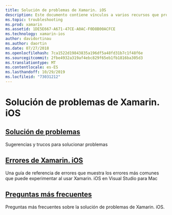 ```yaml
---
title: Solución de problemas de Xamarin. iOS
description: Este documento contiene vínculos a varios recursos que proporcionan información para la solución de problemas de Xamarin. iOS, una lista de posibles errores al compilar aplicaciones de Xamarin. iOS y preguntas más frecuentes.
ms.topic: troubleshooting
ms.prod: xamarin
ms.assetid: 1DE5E667-A671-47CE-A0AC-F0D8B00ACFCE
ms.technology: xamarin-ios
author: davidortinau
ms.author: daortin
ms.date: 07/27/2018
ms.openlocfilehash: 7ca1522d19843835a196df5a48fd31b7c1f48f6e
ms.sourcegitcommit: 2fbe4932a319af4ebc829f65eb1fb1816ba305d3
ms.translationtype: MT
ms.contentlocale: es-ES
ms.lasthandoff: 10/29/2019
ms.locfileid: "73031212"
---
```

# <a name="troubleshooting-xamarinios"></a>Solución de problemas de Xamarin. iOS

## <a name="troubleshootingiostroubleshootingtroubleshootingmd"></a>[Solución de problemas](~/ios/troubleshooting/troubleshooting.md)

Sugerencias y trucos para solucionar problemas

## <a name="xamarinios-errorsiostroubleshootingmtouch-errorsmd"></a>[Errores de Xamarin. iOS](~/ios/troubleshooting/mtouch-errors.md)

Una guía de referencia de errores que muestra los errores más comunes que puede experimentar al usar Xamarin. iOS en Visual Studio para Mac

## <a name="frequently-asked-questionsquestionsindexmd"></a>[Preguntas más frecuentes](questions/index.md)

Preguntas más frecuentes sobre la solución de problemas de Xamarin. iOS.

